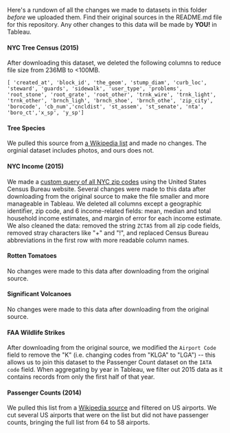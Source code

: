 Here's a rundown of all the changes we made to datasets in this folder *before* we uploaded them.  Find their original sources in the README.md file for this repository. Any other changes to this data will be made by **YOU!** in Tableau.

#### NYC Tree Census (2015)
After downloading this dataset, we deleted the following columns to reduce file size from 236MB to <100MB. 

`[ 'created_at', 'block_id', 'the_geom', 'stump_diam', 'curb_loc', 'steward', 'guards', 'sidewalk', 'user_type', 'problems', 'root_stone', 'root_grate', 'root_other', 'trnk_wire', 'trnk_light', 'trnk_other', 'brnch_ligh', 'brnch_shoe', 'brnch_othe', 'zip_city', 'borocode', 'cb_num','cncldist', 'st_assem', 'st_senate', 'nta',  'boro_ct','x_sp', 'y_sp']`

#### Tree Species
We pulled this source from [a Wikipedia list](https://en.wikipedia.org/wiki/List_of_tree_species_in_New_York_City) and made no changes. The orginial dataset includes photos, and ours does not. 

#### NYC Income (2015)
We made a [custom query of all NYC zip codes](https://data.census.gov/cedsci/table?t=Income%20and%20Poverty&g=0500000US36005%248600000,36047%248600000,36061%248600000,36081%248600000,36085%248600000&tid=ACSST5Y2015.S1901) using the United States Census Bureau website. Several changes were made to this data after downloading from the original source to make the file smaller and more manageable in Tableau. We deleted all columns except a geographic identifier, zip code, and 6 income-related fields: mean, median and total household income estimates, and margin of error for each income estimate. We also cleaned the data: removed the string `ZCTA5` from all zip code fields, removed stray characters like "+" and "!", and replaced Census Bureau abbreviations in the first row with more readable column names. 

#### Rotten Tomatoes
No changes were made to this data after downloading from the original source.

#### Significant Volcanoes
No changes were made to this data after downloading from the original source.

#### FAA Wildlife Strikes
After downloading from the original source, we modified the `Airport Code` field to remove the "K" (i.e. changing codes from "KLGA" to "LGA") -- this allows us to join this dataset to the Passenger Count dataset on the `IATA code` field. When aggregating by year in Tableau, we filter out 2015 data as it contains records from only the first half of that year. 

#### Passenger Counts (2014)
We pulled this list from a [Wikipedia source](https://en.wikipedia.org/wiki/List_of_busiest_airports_by_passenger_traffic_(2010–2015)) and filtered on US airports. We cut several US airports that were on the list but did not have passenger counts, bringing the full list from 64 to 58 airports.
